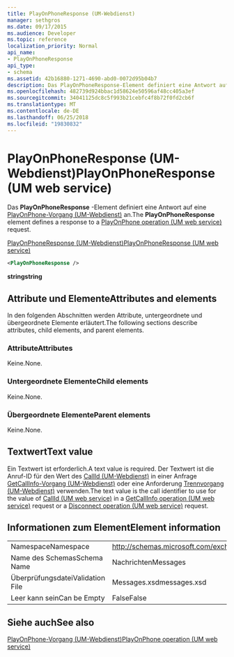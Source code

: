 ```yaml
---
title: PlayOnPhoneResponse (UM-Webdienst)
manager: sethgros
ms.date: 09/17/2015
ms.audience: Developer
ms.topic: reference
localization_priority: Normal
api_name:
- PlayOnPhoneResponse
api_type:
- schema
ms.assetid: 42b16880-1271-4690-abd0-0072d95b04b7
description: Das PlayOnPhoneResponse-Element definiert eine Antwort auf eine PlayOnPhone-Vorgang (UM-Webdienst) an.
ms.openlocfilehash: 482739d924bbac1d58624e50596af48cc405a3ef
ms.sourcegitcommit: 34041125dc8c5f993b21cebfc4f8b72f0fd2cb6f
ms.translationtype: MT
ms.contentlocale: de-DE
ms.lasthandoff: 06/25/2018
ms.locfileid: "19830832"
---
```

# <a name="playonphoneresponse-um-web-service"></a><span data-ttu-id="a4b6e-103">PlayOnPhoneResponse (UM-Webdienst)</span><span class="sxs-lookup"><span data-stu-id="a4b6e-103">PlayOnPhoneResponse (UM web service)</span></span>

<span data-ttu-id="a4b6e-104">Das **PlayOnPhoneResponse** -Element definiert eine Antwort auf eine [PlayOnPhone-Vorgang (UM-Webdienst)](playonphone-operation-um-web-service.md) an.</span><span class="sxs-lookup"><span data-stu-id="a4b6e-104">The **PlayOnPhoneResponse** element defines a response to a [PlayOnPhone operation (UM web service)](playonphone-operation-um-web-service.md) request.</span></span> 
  
[<span data-ttu-id="a4b6e-105">PlayOnPhoneResponse (UM-Webdienst)</span><span class="sxs-lookup"><span data-stu-id="a4b6e-105">PlayOnPhoneResponse (UM web service)</span></span>](playonphoneresponse-um-web-service.md)
  
```xml
<PlayOnPhoneResponse />
```

 <span data-ttu-id="a4b6e-106">**string**</span><span class="sxs-lookup"><span data-stu-id="a4b6e-106">**string**</span></span>
## <a name="attributes-and-elements"></a><span data-ttu-id="a4b6e-107">Attribute und Elemente</span><span class="sxs-lookup"><span data-stu-id="a4b6e-107">Attributes and elements</span></span>

<span data-ttu-id="a4b6e-108">In den folgenden Abschnitten werden Attribute, untergeordnete und übergeordnete Elemente erläutert.</span><span class="sxs-lookup"><span data-stu-id="a4b6e-108">The following sections describe attributes, child elements, and parent elements.</span></span>
  
### <a name="attributes"></a><span data-ttu-id="a4b6e-109">Attribute</span><span class="sxs-lookup"><span data-stu-id="a4b6e-109">Attributes</span></span>

<span data-ttu-id="a4b6e-110">Keine.</span><span class="sxs-lookup"><span data-stu-id="a4b6e-110">None.</span></span>
  
### <a name="child-elements"></a><span data-ttu-id="a4b6e-111">Untergeordnete Elemente</span><span class="sxs-lookup"><span data-stu-id="a4b6e-111">Child elements</span></span>

<span data-ttu-id="a4b6e-112">Keine.</span><span class="sxs-lookup"><span data-stu-id="a4b6e-112">None.</span></span>
  
### <a name="parent-elements"></a><span data-ttu-id="a4b6e-113">Übergeordnete Elemente</span><span class="sxs-lookup"><span data-stu-id="a4b6e-113">Parent elements</span></span>

<span data-ttu-id="a4b6e-114">Keine.</span><span class="sxs-lookup"><span data-stu-id="a4b6e-114">None.</span></span>
  
## <a name="text-value"></a><span data-ttu-id="a4b6e-115">Textwert</span><span class="sxs-lookup"><span data-stu-id="a4b6e-115">Text value</span></span>

<span data-ttu-id="a4b6e-116">Ein Textwert ist erforderlich.</span><span class="sxs-lookup"><span data-stu-id="a4b6e-116">A text value is required.</span></span> <span data-ttu-id="a4b6e-117">Der Textwert ist die Anruf-ID für den Wert des [CallId (UM-Webdienst)](callid-um-web-service.md) in einer Anfrage [GetCallInfo-Vorgang (UM-Webdienst)](getcallinfo-operation-um-web-service.md) oder eine Anforderung [Trennvorgang (UM-Webdienst)](disconnect-operation-um-web-service.md) verwenden.</span><span class="sxs-lookup"><span data-stu-id="a4b6e-117">The text value is the call identifier to use for the value of [CallId (UM web service)](callid-um-web-service.md) in a [GetCallInfo operation (UM web service)](getcallinfo-operation-um-web-service.md) request or a [Disconnect operation (UM web service)](disconnect-operation-um-web-service.md) request.</span></span> 
  
## <a name="element-information"></a><span data-ttu-id="a4b6e-118">Informationen zum Element</span><span class="sxs-lookup"><span data-stu-id="a4b6e-118">Element information</span></span>

|||
|:-----|:-----|
|<span data-ttu-id="a4b6e-119">Namespace</span><span class="sxs-lookup"><span data-stu-id="a4b6e-119">Namespace</span></span>  <br/> |http://schemas.microsoft.com/exchange/services/2006/messages  <br/> |
|<span data-ttu-id="a4b6e-120">Name des Schemas</span><span class="sxs-lookup"><span data-stu-id="a4b6e-120">Schema Name</span></span>  <br/> |<span data-ttu-id="a4b6e-121">Nachrichten</span><span class="sxs-lookup"><span data-stu-id="a4b6e-121">Messages</span></span>  <br/> |
|<span data-ttu-id="a4b6e-122">Überprüfungsdatei</span><span class="sxs-lookup"><span data-stu-id="a4b6e-122">Validation File</span></span>  <br/> |<span data-ttu-id="a4b6e-123">Messages.xsd</span><span class="sxs-lookup"><span data-stu-id="a4b6e-123">messages.xsd</span></span>  <br/> |
|<span data-ttu-id="a4b6e-124">Leer kann sein</span><span class="sxs-lookup"><span data-stu-id="a4b6e-124">Can be Empty</span></span>  <br/> |<span data-ttu-id="a4b6e-125">False</span><span class="sxs-lookup"><span data-stu-id="a4b6e-125">False</span></span>  <br/> |
   
## <a name="see-also"></a><span data-ttu-id="a4b6e-126">Siehe auch</span><span class="sxs-lookup"><span data-stu-id="a4b6e-126">See also</span></span>



[<span data-ttu-id="a4b6e-127">PlayOnPhone-Vorgang (UM-Webdienst)</span><span class="sxs-lookup"><span data-stu-id="a4b6e-127">PlayOnPhone operation (UM web service)</span></span>](playonphone-operation-um-web-service.md)

